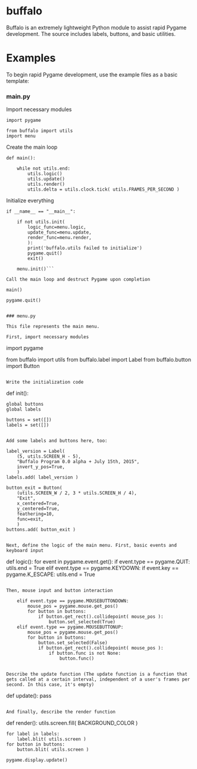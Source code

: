 # buffalo

Buffalo is an extremely lightweight Python module to assist rapid Pygame development. The source includes labels, buttons, and basic utilities.

# Examples

To begin rapid Pygame development, use the example files as a basic template:

### main.py

Import necessary modules

```
import pygame

from buffalo import utils
import menu
```

Create the main loop

```
def main():

    while not utils.end:
        utils.logic()
        utils.update()
        utils.render()
        utils.delta = utils.clock.tick( utils.FRAMES_PER_SECOND )
```

Initialize everything

```
if __name__ == "__main__":
    
    if not utils.init( 
        logic_func=menu.logic, 
        update_func=menu.update, 
        render_func=menu.render,
        ):
        print('buffalo.utils failed to initialize')
        pygame.quit()
        exit()

    menu.init()```

Call the main loop and destruct Pygame upon completion

```
    main()

    pygame.quit()
```

### menu.py

This file represents the main menu.

First, import necessary modules

```
import pygame

from buffalo import utils
from buffalo.label import Label
from buffalo.button import Button
```

Write the initialization code

```
def init():

    global buttons
    global labels 

    buttons = set([])
    labels = set([])
```

Add some labels and buttons here, too:

```
    label_version = Label(
        (5, utils.SCREEN_H - 5),
        "Buffalo Program 0.0 alpha + July 15th, 2015",
        invert_y_pos=True,
        )
    labels.add( label_version )

    button_exit = Button(
        (utils.SCREEN_W / 2, 3 * utils.SCREEN_H / 4),
        "Exit",
        x_centered=True,
        y_centered=True,
        feathering=10,
        func=exit,
        )
    buttons.add( button_exit )
```

Next, define the logic of the main menu. First, basic events and keyboard input

```
def logic():
    for event in pygame.event.get():
        if event.type == pygame.QUIT:
            utils.end = True
        elif event.type == pygame.KEYDOWN:
            if event.key == pygame.K_ESCAPE:
                utils.end = True
```

Then, mouse input and button interaction

```
        elif event.type == pygame.MOUSEBUTTONDOWN:
            mouse_pos = pygame.mouse.get_pos()
            for button in buttons:
                if button.get_rect().collidepoint( mouse_pos ):
                    button.set_selected(True)
        elif event.type == pygame.MOUSEBUTTONUP:
            mouse_pos = pygame.mouse.get_pos()
            for button in buttons:
                button.set_selected(False)
                if button.get_rect().collidepoint( mouse_pos ):
                    if button.func is not None:
                        button.func()
```

Describe the update function (The update function is a function that gets called at a certain interval, independent of a user's frames per second. In this case, it's empty)

```
def update():
    pass
```

And finally, describe the render function

```
def render():
    utils.screen.fill( BACKGROUND_COLOR )

    for label in labels:
        label.blit( utils.screen )
    for button in buttons:
        button.blit( utils.screen )

    pygame.display.update()
```